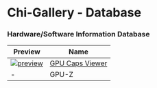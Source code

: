 # Chi-Gallery - Database

### Hardware/Software Information Database

|Preview|Name|
|-|-|
|[![preview](https://github.com/Shedou/Chi-Gallery/assets/19572158/4bb176c0-802b-45c3-81ef-9525486dbd61)](https://github.com/Shedou/Chi-Gallery/tree/main/Database/GPU-Caps-Viewer)|[GPU Caps Viewer](https://github.com/Shedou/Chi-Gallery/tree/main/Database/GPU-Caps-Viewer)|
|-|GPU-Z|
